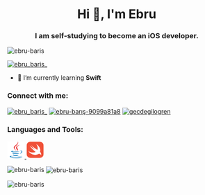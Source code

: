 <h1 align="center">Hi 👋, I'm Ebru</h1>
<h3 align="center">I am self-studying to become an iOS developer.</h3>

<p align="left"> <img src="https://komarev.com/ghpvc/?username=ebru-baris&label=Profile%20views&color=0e75b6&style=flat" alt="ebru-baris" /> </p>

<p align="left"> <a href="https://twitter.com/ebru_baris_" target="blank"><img src="https://img.shields.io/twitter/follow/ebru_baris_?logo=twitter&style=for-the-badge" alt="ebru_baris_" /></a> </p>

- 🌱 I’m currently learning **Swift**

<h3 align="left">Connect with me:</h3>
<p align="left">
<a href="https://twitter.com/ebru_baris_" target="blank"><img align="center" src="https://raw.githubusercontent.com/rahuldkjain/github-profile-readme-generator/master/src/images/icons/Social/twitter.svg" alt="ebru_baris_" height="30" width="40" /></a>
<a href="https://linkedin.com/in/ebru-barış-9099a81a8" target="blank"><img align="center" src="https://raw.githubusercontent.com/rahuldkjain/github-profile-readme-generator/master/src/images/icons/Social/linked-in-alt.svg" alt="ebru-barış-9099a81a8" height="30" width="40" /></a>
<a href="https://instagram.com/gecdegilogren" target="blank"><img align="center" src="https://raw.githubusercontent.com/rahuldkjain/github-profile-readme-generator/master/src/images/icons/Social/instagram.svg" alt="gecdegilogren" height="30" width="40" /></a>
</p>

<h3 align="left">Languages and Tools:</h3>
<p align="left"> <a href="https://www.java.com" target="_blank" rel="noreferrer"> <img src="https://raw.githubusercontent.com/devicons/devicon/master/icons/java/java-original.svg" alt="java" width="40" height="40"/> </a> <a href="https://developer.apple.com/swift/" target="_blank" rel="noreferrer"> <img src="https://raw.githubusercontent.com/devicons/devicon/master/icons/swift/swift-original.svg" alt="swift" width="40" height="40"/> </a> </p>

<p><img align="left" src="https://github-readme-stats.vercel.app/api/top-langs?username=ebru-baris&show_icons=true&locale=en&layout=compact" alt="ebru-baris" /></p>

<p>&nbsp;<img align="center" src="https://github-readme-stats.vercel.app/api?username=ebru-baris&show_icons=true&locale=en" alt="ebru-baris" /></p>

<p><img align="center" src="https://github-readme-streak-stats.herokuapp.com/?user=ebru-baris&" alt="ebru-baris" /></p>
